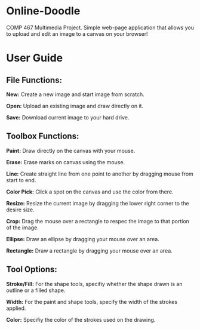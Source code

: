 # Online-Doodle
COMP 467 Multimedia Project.
Simple web-page application that allows you to upload and edit an image to a canvas on your browser!

# User Guide

## File Functions:
**New:** Create a new image and start image from scratch.

**Open:** Upload an existing image and draw directly on it.

**Save:** Download current image to your hard drive.


## Toolbox Functions:
**Paint:** Draw directly on the canvas with your mouse.

**Erase:** Erase marks on canvas using the mouse.

**Line:** Create straight line from one point to another by dragging mouse from start to end.

**Color Pick:** Click a spot on the canvas and use the color from there.

**Resize:** Resize the current image by dragging the lower right corner to the desire size.

**Crop:** Drag the mouse over a rectangle to respec the image to that portion of the image.

**Ellipse:** Draw an ellipse by dragging your mouse over an area.

**Rectangle:** Draw a rectangle by dragging your mouse over an area.


## Tool Options:

**Stroke/Fill:** For the shape tools, specifiy whether the shape drawn is an outline or a filled shape.

**Width:** For the paint and shape tools, specify the width of the strokes applied.

**Color:** Specifiy the color of the strokes used on the drawing.



